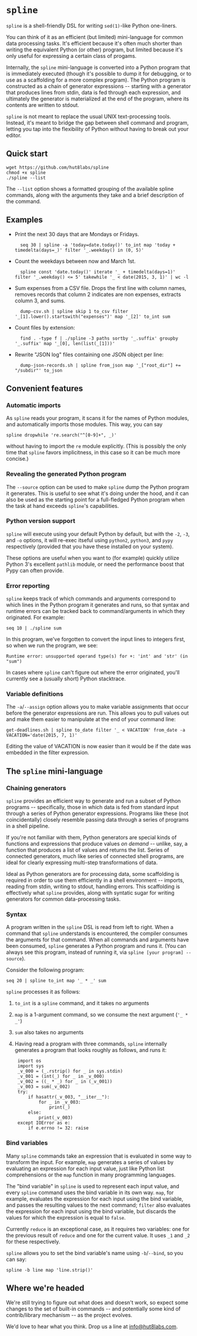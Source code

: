 # `spline`

`spline` is a shell-friendly DSL for writing `sed(1)`-like Python one-liners.

You can think of it as an efficient (but limited) mini-language for common data
processing tasks.  It's efficient because it's often much shorter than writing
the equivalent Python (or other) program, but limited because it's only useful
for expressing a certain class of progams.

Internally, the `spline` mini-language is converted into a Python program that
is immediately executed (though it's possible to dump it for debugging, or to
use as a scaffolding for a more complex program). The Python program is
constructed as a chain of generator expressions -- starting with a generator
that produces lines from stdin, data is fed through each expression, and
ultimately the generator is materialized at the end of the program, where its
contents are written to stdout.

`spline` is not meant to replace the usual UNIX text-processing tools. Instead,
it's meant to bridge the gap between shell command and program, letting you tap
into the flexibility of Python without having to break out your editor.

## Quick start

    wget https://github.com/hut8labs/spline
    chmod +x spline
    ./spline --list

The `--list` option shows a formatted grouping of the available spline
commands, along with the arguments they take and a brief description of the
command.

## Examples

* Print the next 30 days that are Mondays or Fridays.

        seq 30 | spline -a 'today=date.today()' to_int map 'today + timedelta(days=_)' filter '_.weekday() in (0, 5)'

* Count the weekdays between now and March 1st.

        spline const 'date.today()' iterate '_ + timedelta(days=1)' filter '_.weekday() <= 5' takewhile '_ < date(2015, 3, 1)' | wc -l

* Sum expenses from a CSV file. Drops the first line with column names, removes
  records that column 2 indicates are non expenses, extracts column 3, and sums.

        dump-csv.sh | spline skip 1 to_csv filter '_[1].lower().startswith("expenses")' map '_[2]' to_int sum

* Count files by extension:

        find . -type f | ./spline -3 paths sortby '_.suffix' groupby '_.suffix' map '_[0], len(list(_[1]))'

* Rewrite "JSON log" files containing one JSON object per line:

        dump-json-records.sh | spline from_json map '_["root_dir"] += "/subdir"' to_json


## Convenient features

### Automatic imports

As `spline` reads your program, it scans it for the names of Python modules,
and automatically imports those modules. This way, you can say

    spline dropwhile 're.search("^[0-9]+", _)' 

without having to import the `re` module explicitly. (This is possibly the only
time that `spline` favors implicitness, in this case so it can be much more
concise.)

### Revealing the generated Python program

The `--source` option can be used to make `spline` dump the Python program it
generates. This is useful to see what it's doing under the hood, and it can
also be used as the starting point for a full-fledged Python program when the
task at hand exceeds `spline`'s capabilities.

### Python version support

`spline` will execute using your default Python by default, but with the `-2`,
`-3`, and `-o` options, it will re-exec itseful using `python2`, `python3`, and
`pypy` respectively (provided that you have these installed on your system).

These options are useful when you want to (for example) quickly utilize Python
3's excellent `pathlib` module, or need the performance boost that Pypy can
often provide.

### Error reporting

`spline` keeps track of which commands and arguments correspond to which lines
in the Python program it generates and runs, so that syntax and runtime errors
can be tracked back to command/arguments in which they originated. For example:

    seq 10 | ./spline sum

In this program, we've forgotten to convert the input lines to integers first,
so when we run the program, we see:

    Runtime error: unsupported operand type(s) for +: 'int' and 'str' (in "sum")

In cases where `spline` can't figure out where the error originated, you'll
currently see a (usually short) Python stacktrace.

### Variable definitions

The `-a`/`--assign` option allows you to make variable assignments that occur
before the generator expressions are run. This allows you to pull values out
and make them easier to manipulate at the end of your command line:

    get-deadlines.sh | spline to_date filter '_ < VACATION' from_date -a VACATION='date(2015, 7, 1)'

Editing the value of VACATION is now easier than it would be if the date was
embedded in the filter expression.


## The `spline` mini-language

### Chaining generators

`spline` provides an efficient way to generate and run a subset of Python
programs -- specifically, those in which data is fed from standard input
through a series of Python generator expressions. Programs like these (not
coincidentally) closely resemble passing data through a series of programs in a
shell pipeline.

If you're not familiar with them, Python generators are special kinds of
functions and expressions that produce values *on demand* -- unlike, say, a
function that produces a list of values and returns the list. Series of
connected generators, much like series of connected shell programs, are ideal
for clearly expressing multi-step transformations of data.

Ideal as Python generators are for processing data, some scaffolding is
required in order to use them efficiently in a shell environment -- imports,
reading from stdin, writing to stdout, handling errors. This scaffolding is
effectively what `spline` provides, along with syntatic sugar for writing
generators for common data-processing tasks.

### Syntax

A program written in the `spline` DSL is read from left to right. When a
command that `spline` understands is encountered, the compiler consumes the
arguments for that command. When all commands and arguments have been consumed,
`spline` generates a Python program and runs it. (You can always see this
program, instead of running it, via `spline [your program] --source`).

Consider the following program:

    seq 20 | spline to_int map '_ * _' sum

`spline` processes it as follows:

1. `to_int` is a `spline` command, and it takes no arguments
1. `map` is a 1-argument command, so we consume the next argument (`'_ * _'`)
1. `sum` also takes no arguments
1. Having read a program with three commands, `spline` internally generates a
   program that looks roughly as follows, and runs it:

        import os
        import sys
        _v_000 = (_.rstrip() for _ in sys.stdin)
        _v_001 = (int(_) for _ in _v_000)
        _v_002 = ((_ * _) for _ in (_v_001))
        _v_003 = sum(_v_002)
        try:
            if hasattr(_v_003, "__iter__"):
                for _ in _v_003:
                    print(_)
            else:
                print(_v_003)
        except IOError as e:
            if e.errno != 32: raise


### Bind variables

Many `spline` commands take an expression that is evaluated in some way to
transform the input. For example, `map` generates a series of values by
evaluating an expression for each input value, just like Python list
comprehensions or the `map` function in many programming languages.

The "bind variable" in `spline` is used to represent each input value, and
every `spline` command uses the bind variable in its own way. `map`, for
example, evaluates the expression for each input using the bind variable, and
passes the resulting values to the next command; `filter` also evaluates the
expression for each input using the bind variable, but discards the values for
which the expression is equal to `false`.

Currently `reduce` is an exceptional case, as it requires two variables: one
for the previous result of `reduce` and one for the current value. It uses `_1`
and `_2` for these respectively.

`spline` allows you to set the bind variable's name using `-b`/`--bind`, so you
can say:

    spline -b line map 'line.strip()'


## Where we're headed

We're still trying to figure out what does and doesn't work, so expect some
changes to the set of built-in commands -- and potentially some kind of
contrib/library mechanism -- as the project evolves.

We'd love to hear what you think. Drop us a line at <info@hut8labs.com>.
